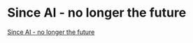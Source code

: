 # Since AI - no longer the future
[Since AI - no longer the future](https://aiwithcloud.com/2022/09/15/since_ai___no_longer_the_future/)